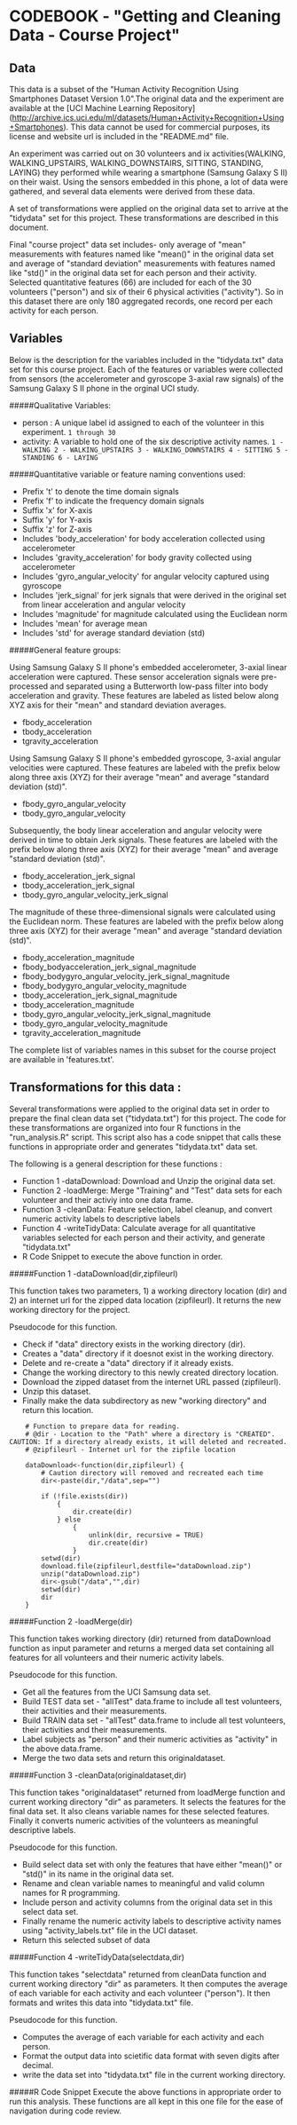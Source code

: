 # CODEBOOK - "Getting and Cleaning Data - Course Project"

## Data
This data is a subset of the "Human Activity Recognition Using Smartphones Dataset Version 1.0".The original data and the experiment are available at the [UCI Machine Learning Repository] (http://archive.ics.uci.edu/ml/datasets/Human+Activity+Recognition+Using+Smartphones). This data cannot be used for commercial purposes, its license and website url is included in the "README.md" file.

An experiment was carried out on 30 volunteers and ix activities(WALKING, WALKING_UPSTAIRS, WALKING_DOWNSTAIRS, SITTING, STANDING, LAYING) they performed while wearing a smartphone (Samsung Galaxy S II) on their waist. Using the sensors embedded in this phone, a lot of data were gathered, and several data elements were derived from these data. 

A set of transformations were applied on the original data set to arrive at the "tidydata" set for this project. These transformations are described in this document.

Final "course project" data set includes- only average of "mean" measurements with features named like "mean()" in the original data set and 
average of "standard deviation" measurements  with features named like "std()" in the original data set for each person and their activity.
Selected quantitative features (66) are included for each of the 30 volunteers ("person") and six of their 6 physical activities ("activity"). 
So in this dataset there are only 180 aggregated records, one record per each activity for each person. 

## Variables

Below is the description for the variables included in the "tidydata.txt" data set for this course project. Each of the features or variables were collected from sensors (the accelerometer and gyroscope 3-axial raw signals) of the Samsung Galaxy S II phone in the orginal UCI study.

#####Qualitative Variables:
* person : A unique label id assigned to each of the volunteer in this experiment.
		```
		1 through 30
		```
* activity: A variable to hold one of the six descriptive activity names.
		```
		1 - WALKING
		2 - WALKING_UPSTAIRS
		3 - WALKING_DOWNSTAIRS
		4 - SITTING
		5 - STANDING
		6 - LAYING
		```

#####Quantitative variable or feature naming conventions used:

* Prefix 't' to denote the time domain signals
* Prefix 'f' to indicate the frequency domain signals
* Suffix 'x' for X-axis
* Suffix 'y' for Y-axis
* Suffix 'z' for Z-axis
* Includes 'body_acceleration' for body acceleration collected using accelerometer
* Includes 'gravity_acceleration' for body gravity collected using accelerometer
* Includes 'gyro_angular_velocity' for angular velocity captured using gyroscope
* Includes 'jerk_signal' for jerk signals that were derived in the original set from linear acceleration and angular velocity
* Includes 'magnitude'  for magnitude calculated using the Euclidean norm 
* Includes 'mean' for average mean
* Includes 'std' for average standard deviation (std)

#####General feature groups:

Using Samsung Galaxy S II phone's embedded accelerometer, 3-axial linear acceleration were captured. These sensor acceleration signals were pre-processed and separated using a Butterworth low-pass filter into body acceleration and gravity. These features are labeled as listed below along XYZ axis for their "mean" and standard deviation averages. 

* fbody_acceleration
* tbody_acceleration
* tgravity_acceleration


Using Samsung Galaxy S II phone's embedded gyroscope, 3-axial angular velocities were captured. These features are labeled with the prefix below along three axis (XYZ) for their average "mean" and average "standard deviation (std)".

* fbody_gyro_angular_velocity
* tbody_gyro_angular_velocity


Subsequently, the body linear acceleration and angular velocity were derived in time to obtain Jerk signals. These features are labeled with the prefix below along three axis (XYZ) for their average "mean" and average "standard deviation (std)".

* fbody_acceleration_jerk_signal
* tbody_acceleration_jerk_signal
* tbody_gyro_angular_velocity_jerk_signal

The magnitude of these three-dimensional signals were calculated using the Euclidean norm. These features are labeled with the prefix below along three axis (XYZ) for their average "mean" and average "standard deviation (std)".

* fbody_acceleration_magnitude
* fbody_bodyacceleration_jerk_signal_magnitude
* fbody_bodygyro_angular_velocity_jerk_signal_magnitude
* fbody_bodygyro_angular_velocity_magnitude
* tbody_acceleration_jerk_signal_magnitude
* tbody_acceleration_magnitude
* tbody_gyro_angular_velocity_jerk_signal_magnitude
* tbody_gyro_angular_velocity_magnitude
* tgravity_acceleration_magnitude

The complete list of variables names in this subset for the course project are available in 'features.txt'.

## Transformations for this data : 
Several transformations were applied to the original data set in order to prepare the final clean data set ("tidydata.txt") for this project. The code for these transformations are organized into four R functions in the "run_analysis.R" script. This script also has a code snippet that calls these functions in appropriate order and generates "tidydata.txt" data set. 
	
The following is a general description for these functions :
	
* Function 1 -dataDownload: Download and Unzip the original data set.
* Function 2 -loadMerge: Merge "Training" and "Test" data sets for each volunteer and their activiy into one data frame.
* Function 3 -cleanData: Feature selection, label cleanup, and convert numeric activity labels to descriptive labels
* Function 4 -writeTidyData: Calculate average for all quantitative variables selected for each person and their activity, and generate "tidydata.txt"
* R Code Snippet to execute the above function in order.
	
#####Function 1 -dataDownload(dir,zipfileurl)

This function takes two parameters, 1) a working directory location (dir) and 2) an internet url for the zipped data location (zipfileurl). It returns the new working directory for the project.

Pseudocode for this function.
* Check if "data" directory exists in the working directory (dir).
* Creates a "data" directory if it doesnot exist in the working directory.
* Delete and re-create a "data" directory if it already exists.
* Change the working directory to this newly created directory location.
* Download the zipped dataset from the internet URL passed (zipfileurl).
* Unzip this dataset.
* Finally make the data subdirectory as new "working directory" and return this location.

```
    # Function to prepare data for reading.
    # @dir - Location to the "Path" where a directory is "CREATED". CAUTION: If a directory already exists, it will deleted and recreated.
    # @zipfileurl - Internet url for the zipfile location

    dataDownload<-function(dir,zipfileurl) {
		# Caution directory will removed and recreated each time
        dir<-paste(dir,"/data",sep="") 
		
        if (!file.exists(dir)) 
            {
                dir.create(dir) 
            } else  
                {
                    unlink(dir, recursive = TRUE)
                    dir.create(dir) 
                }
        setwd(dir)
        download.file(zipfileurl,destfile="dataDownload.zip")
        unzip("dataDownload.zip")
        dir<-gsub("/data","",dir)
        setwd(dir)
        dir
    }
```
    
#####Function 2 -loadMerge(dir)

This function takes working directory (dir) returned from dataDownload function as input parameter and returns a merged data set containing all features for all volunteers and their numeric activity labels.

Pseudocode for this function.
* Get all the features from the UCI Samsung data set. 
* Build TEST data set - "allTest" data.frame to include all test volunteers, their activities and their measurements. 
* Build TRAIN data set - "allTest" data.frame to include all test volunteers, their activities and their measurements.
* Label subjects as "person" and their numeric activities as "activity" in the above data.frame.
* Merge the two data sets and return this originaldataset.

#####Function 3 -cleanData(originaldataset,dir)

This function takes "originaldataset" returned from loadMerge function and current working directory "dir" as parameters. It selects the features for the final data set. It also cleans variable names for these selected features. Finally it converts numeric activities of the volunteers as meaningful descriptive labels.

Pseudocode for this function.
* Build select data set with only the features that have either "mean()" or "std()" in its name in the original data set.
* Rename and clean variable names to meaningful and valid column names for R programming.
* Include person and activity columns from the original data set in this select data set.
* Finally rename the numeric activity labels to descriptive activity names using "activity_labels.txt" file in the UCI dataset.
* Return this selected subset of data


#####Function 4 -writeTidyData(selectdata,dir)

This function takes "selectdata" returned from cleanData function and current working directory "dir" as parameters. It then computes the average of each variable for each activity and each volunteer ("person"). It then formats and writes this data into "tidydata.txt" file.

Pseudocode for this function.
* Computes the average of each variable for each activity and each person.
* Format the output data into scietific data format with seven digits after decimal.
* write the data set into "tidydata.txt" file in the current working directory. 

#####R Code Snippet 
Execute the above functions in appropriate order to run this analysis. These functions are all kept in this one file for the ease of navigation during code review.




    
    
    
    
    
